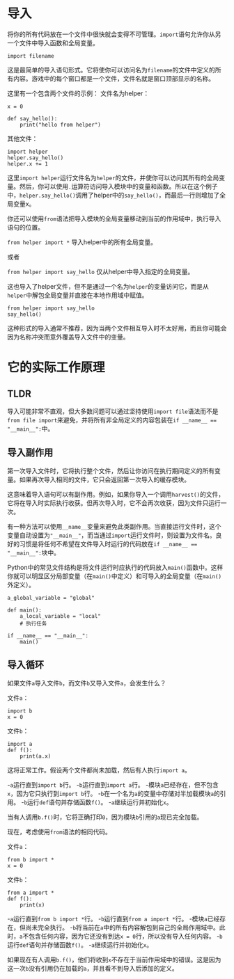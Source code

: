 # 导入
将你的所有代码放在一个文件中很快就会变得不可管理。`import`语句允许你从另一个文件中导入函数和全局变量。

`import filename`

这是最简单的导入语句形式。它将使你可以访问名为`filename`的文件中定义的所有内容。游戏中的每个窗口都是一个文件，文件名就是窗口顶部显示的名称。

这里有一个包含两个文件的示例：
文件名为helper：
```
x = 0

def say_hello():
    print("hello from helper")
```

其他文件：
```
import helper
helper.say_hello()
helper.x += 1
```

这里`import helper`运行文件名为`helper`的文件，并使你可以访问其所有的全局变量。然后，你可以使用`.`运算符访问导入模块中的变量和函数。所以在这个例子中，`helper.say_hello()`调用了helper中的`say_hello()`，而最后一行则增加了全局变量x。

你还可以使用`from`语法把导入模块的全局变量移动到当前的作用域中，执行导入语句的位置。

`from helper import *`
导入helper中的所有全局变量。

或者

`from helper import say_hello`
仅从helper中导入指定的全局变量。

这也导入了helper文件，但不是通过一个名为`helper`的变量访问它，而是从`helper`中解包全局变量并直接在本地作用域中赋值。

```
from helper import say_hello
say_hello()
```

这种形式的导入通常不推荐，因为当两个文件相互导入时不太好用，而且你可能会因为名称冲突而意外覆盖导入文件中的变量。

# 它的实际工作原理

## TLDR
导入可能非常不直观，但大多数问题可以通过坚持使用`import file`语法而不是`from file import`来避免，并将所有非全局定义的内容包装在`if __name__ == "__main__":`中。

## 导入副作用
第一次导入文件时，它将执行整个文件，然后让你访问在执行期间定义的所有变量。如果再次导入相同的文件，它只会返回第一次导入的缓存模块。

这意味着导入语句可以有副作用。例如，如果你导入一个调用`harvest()`的文件，它将在导入时实际执行收获。但再次导入时，它不会再次收获，因为文件只运行一次。

有一种方法可以使用`__name__`变量来避免此类副作用。当直接运行文件时，这个变量自动设置为`"__main__"`，而当通过`import`运行文件时，则设置为文件名。良好的习惯是将任何不希望在文件导入时运行的代码放在`if __name__ == "__main__":`块中。

Python中的常见文件结构是将文件运行时应执行的代码放入`main()`函数中。这样你就可以明显区分局部变量（在`main()`中定义）和可导入的全局变量（在`main()`外定义）。

```
a_global_variable = "global"

def main():
    a_local_variable = "local"
    # 执行任务

if __name__ == "__main__":
    main()
```

## 导入循环
如果文件`a`导入文件`b`，而文件`b`又导入文件`a`，会发生什么？

文件`a`：
```
import b
x = 0
```

文件`b`：
```
import a
def f():
    print(a.x)
```

这将正常工作。假设两个文件都尚未加载，然后有人执行`import a`。

-`a`运行直到`import b`行。
-`b`运行直到`import a`行。
-模块`a`已经存在，但不包含`x`，因为它只执行到`import b`行。
-`b`在一个名为`a`的变量中存储对半加载模块`a`的引用。
-`b`运行`def`语句并存储函数`f()`。
-`a`继续运行并初始化`x`。

当有人调用`b.f()`时，它将正确打印`0`，因为模块`b`引用的`a`现已完全加载。

现在，考虑使用`from`语法的相同代码。

文件`a`：
```
from b import *
x = 0
```

文件`b`：
```
from a import *
def f():
    print(x)
```

-`a`运行直到`from b import *`行。
-`b`运行直到`from a import *`行。
-模块`a`已经存在，但尚未完全执行。
-`b`将当前在`a`中的所有内容解包到自己的全局作用域中。此时，`a`不包含任何内容，因为它还没有到达`x = 0`行，所以没有导入任何内容。
-`b`运行`def`语句并存储函数`f()`。
-`a`继续运行并初始化`x`。

如果现在有人调用`b.f()`，他们将收到`x`不存在于当前作用域中的错误。这是因为这一次`b`没有引用仍在加载的`a`，并且看不到导入后添加的定义。